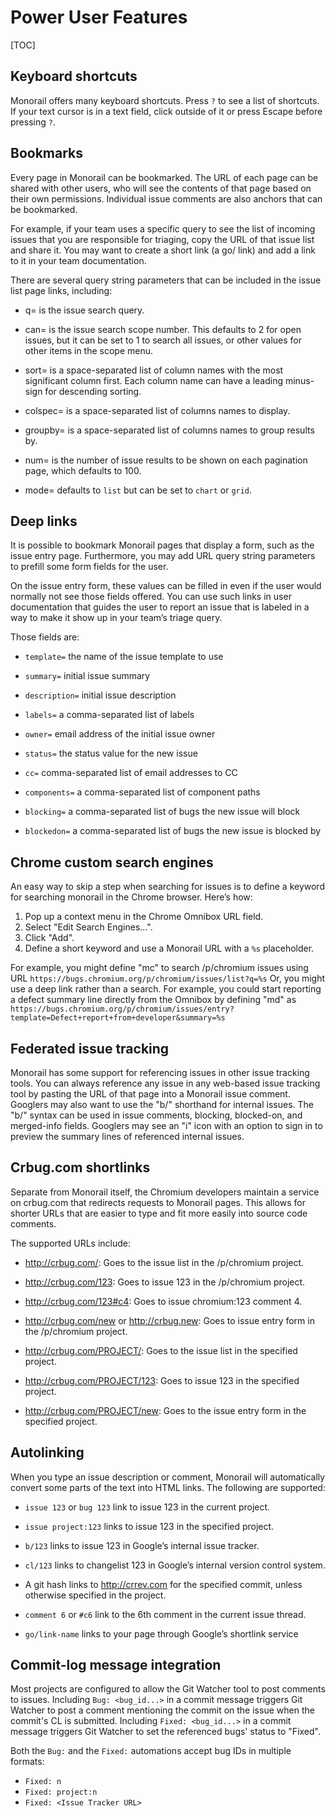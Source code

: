# Power User Features

[TOC]

## Keyboard shortcuts

Monorail offers many keyboard shortcuts. Press `?` to see a list of shortcuts.
If your text cursor is in a text field, click outside of it or press Escape
before pressing `?`.

## Bookmarks

Every page in Monorail can be bookmarked. The URL of each page can be shared
with other users, who will see the contents of that page based on their own
permissions. Individual issue comments are also anchors that can be bookmarked.

For example, if your team uses a specific query to see the list of incoming
issues that you are responsible for triaging, copy the URL of that issue list
and share it. You may want to create a short link (a go/ link) and add a link to
it in your team documentation.

There are several query string parameters that can be included in the issue list
page links, including:

*   q= is the issue search query.

*   can= is the issue search scope number. This defaults to 2 for open issues,
    but it can be set to 1 to search all issues, or other values for other items
    in the scope menu.

*   sort= is a space-separated list of column names with the most significant
    column first. Each column name can have a leading minus-sign for descending
    sorting.

*   colspec= is a space-separated list of columns names to display.

*   groupby= is a space-separated list of columns names to group results by.

*   num= is the number of issue results to be shown on each pagination page,
    which defaults to 100.

*   mode= defaults to `list` but can be set to `chart` or `grid`.

## Deep links

It is possible to bookmark Monorail pages that display a form, such as the issue
entry page. Furthermore, you may add URL query string parameters to prefill some
form fields for the user.

On the issue entry form, these values can be filled in even if the user would
normally not see those fields offered. You can use such links in user
documentation that guides the user to report an issue that is labeled in a way
to make it show up in your team’s triage query.

Those fields are:

* `template=` the name of the issue template to use

* `summary=` initial issue summary

* `description=` initial issue description

* `labels=` a comma-separated list of labels

* `owner=` email address of the initial issue owner

* `status=` the status value for the new issue

* `cc=` comma-separated list of email addresses to CC

* `components=` a comma-separated list of component paths

* `blocking=` a comma-separated list of bugs the new issue will block

* `blockedon=` a comma-separated list of bugs the new issue is blocked by

## Chrome custom search engines

An easy way to skip a step when searching for issues is to define a keyword for
searching monorail in the Chrome browser. Here’s how:

1.  Pop up a context menu in the Chrome Omnibox URL field.
1.  Select "Edit Search Engines...".
1.  Click "Add".
1.  Define a short keyword and use a Monorail URL with a `%s` placeholder.

For example, you might define "mc" to search /p/chromium issues using URL
`https://bugs.chromium.org/p/chromium/issues/list?q=%s` Or, you might use a deep
link rather than a search. For example, you could start reporting a defect
summary line directly from the Omnibox by defining "md" as
`https://bugs.chromium.org/p/chromium/issues/entry?template=Defect+report+from+developer&summary=%s`

## Federated issue tracking

Monorail has some support for referencing issues in other issue tracking tools.
You can always reference any issue in any web-based issue tracking tool by
pasting the URL of that page into a Monorail issue comment. Googlers may also
want to use the "b/" shorthand for internal issues. The "b/" syntax can be used
in issue comments, blocking, blocked-on, and merged-info fields. Googlers may
see an "i" icon with an option to sign in to preview the summary lines of
referenced internal issues.

## Crbug.com shortlinks

Separate from Monorail itself, the Chromium developers maintain a service on
crbug.com that redirects requests to Monorail pages. This allows for shorter
URLs that are easier to type and fit more easily into source code comments.

The supported URLs include:

*   http://crbug.com/: Goes to the issue list in the /p/chromium project.

*   http://crbug.com/123: Goes to issue 123 in the /p/chromium project.

*   http://crbug.com/123#c4: Goes to issue chromium:123 comment 4.

*   http://crbug.com/new or http://crbug.new: Goes to issue entry form in the
    /p/chromium project.

*   http://crbug.com/PROJECT/: Goes to the issue list in the specified project.

*   http://crbug.com/PROJECT/123: Goes to issue 123 in the specified project.

*   http://crbug.com/PROJECT/new: Goes to the issue entry form in the specified
    project.

## Autolinking

When you type an issue description or comment, Monorail will automatically
convert some parts of the text into HTML links. The following are supported:

*   `issue 123` or `bug 123` link to issue 123 in the current project.

*   `issue project:123` links to issue 123 in the specified project.

*   `b/123` links to issue 123 in Google’s internal issue tracker.

*   `cl/123` links to changelist 123 in Google’s internal version control
    system.

*   A git hash links to http://crrev.com for the specified commit, unless
    otherwise specified in the project.

*   `comment 6` or `#c6` link to the 6th comment in the current issue thread.

*   `go/link-name` links to your page through Google’s shortlink service

## Commit-log message integration

Most projects are configured to allow the Git Watcher tool to post comments to
issues. Including `Bug: <bug_id...>` in a commit message triggers Git Watcher to
post a comment mentioning the commit on the issue when the commit's CL is
submitted. Including `Fixed: <bug_id...>` in a commit message triggers Git
Watcher to set the referenced bugs' status to "Fixed".

Both the `Bug:` and the `Fixed:` automations accept bug IDs in multiple formats:
*   `Fixed: n`
*   `Fixed: project:n`
*   `Fixed: <Issue Tracker URL>`
